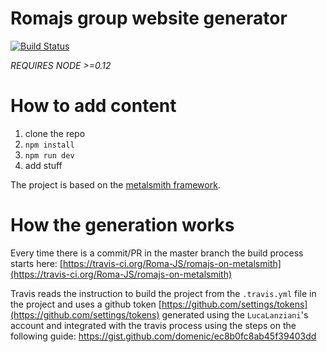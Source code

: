 # Romajs group website generator

[![Build Status](https://travis-ci.org/Roma-JS/romajs-on-metalsmith.svg?branch=master)](https://travis-ci.org/Roma-JS/romajs-on-metalsmith)

*REQUIRES NODE >=0.12*

# How to add content

1. clone the repo
2. `npm install`
3. `npm run dev`
4. add stuff

The project is based on the [metalsmith framework](https://github.com/segmentio/metalsmith).

# How the generation works

Every time there is a commit/PR in the master branch the build process starts here: [https://travis-ci.org/Roma-JS/romajs-on-metalsmith](https://travis-ci.org/Roma-JS/romajs-on-metalsmith)

Travis reads the instruction to build the project from the `.travis.yml` file in the project and uses a github token [https://github.com/settings/tokens](https://github.com/settings/tokens) generated using the `LucaLanziani`'s account and integrated with the travis process using the steps on the following guide: https://gist.github.com/domenic/ec8b0fc8ab45f39403dd
